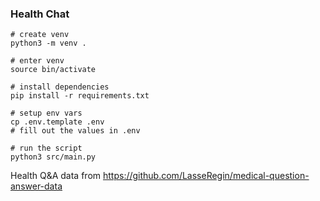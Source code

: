 ### Health Chat
```
# create venv
python3 -m venv .

# enter venv
source bin/activate

# install dependencies
pip install -r requirements.txt

# setup env vars
cp .env.template .env
# fill out the values in .env

# run the script
python3 src/main.py
```

Health Q&A data from https://github.com/LasseRegin/medical-question-answer-data
